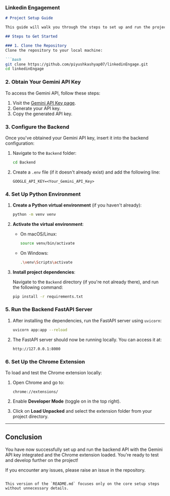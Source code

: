 ### Linkedin Engagement

```markdown
# Project Setup Guide

This guide will walk you through the steps to set up and run the project locally. Follow each step carefully to ensure everything is properly configured.

## Steps to Get Started

### 1. Clone the Repository
Clone the repository to your local machine:

```bash
git clone https://github.com/piyushkashyap07/linkedinEngage.git
cd linkedinEngage
```

### 2. Obtain Your Gemini API Key

To access the Gemini API, follow these steps:

1. Visit the [Gemini API Key page](https://aistudio.google.com/app/apikey).
2. Generate your API key.
3. Copy the generated API key.

### 3. Configure the Backend

Once you've obtained your Gemini API key, insert it into the backend configuration:

1. Navigate to the `Backend` folder:
   ```bash
   cd Backend
   ```

2. Create a `.env` file (if it doesn't already exist) and add the following line:
   ```plaintext
   GOOGLE_API_KEY=<Your_Gemini_API_Key>
   ```

### 4. Set Up Python Environment

1. **Create a Python virtual environment** (if you haven't already):
   ```bash
   python -m venv venv
   ```

2. **Activate the virtual environment**:

   - On macOS/Linux:
     ```bash
     source venv/bin/activate
     ```

   - On Windows:
     ```bash
     .\venv\Scripts\activate
     ```

3. **Install project dependencies**:

   Navigate to the `Backend` directory (if you're not already there), and run the following command:
   ```bash
   pip install -r requirements.txt
   ```

### 5. Run the Backend FastAPI Server

1. After installing the dependencies, run the FastAPI server using `uvicorn`:
   ```bash
   uvicorn app:app --reload
   ```

2. The FastAPI server should now be running locally. You can access it at:
   ```plaintext
   http://127.0.0.1:8000
   ```

### 6. Set Up the Chrome Extension

To load and test the Chrome extension locally:

1. Open Chrome and go to:
   ```plaintext
   chrome://extensions/
   ```

2. Enable **Developer Mode** (toggle on in the top right).

3. Click on **Load Unpacked** and select the extension folder from your project directory.

---

## Conclusion

You have now successfully set up and run the backend API with the Gemini API key integrated and the Chrome extension loaded. You're ready to test and develop further on the project!

If you encounter any issues, please raise an issue in the repository.
```

This version of the `README.md` focuses only on the core setup steps without unnecessary details.
